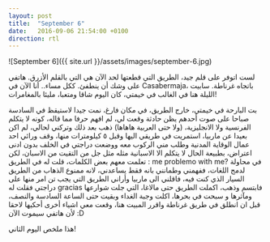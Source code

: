 ```yaml
---
layout: post
title:  "September 6"
date:   2016-09-06 21:54:00 +0100
direction: rtl
---
```


![September 6]({{ site.url }}/assets/images/september-6.jpg)


لست اتوفر على قلم جيد، الطريق التي قطعتها لحد الآن هي التي بالقلم الأزرق. هاتفي على وشك أن ينطفئ. ككل مساء..
أنا الآن في Casabermaja، باتجاه غرناطة. سابيت الليلة هنا في الغالب في خيمتي، كان اليوم شاقا ومتعبا، مليئا بالمغامرات!

بت البارحة في خيمتي، خارج الطريق، في مكان فارغ، نمت جيدا لاستيقظ في السادسة صباحا على صوت أحدهم يظن حادثة وقعت لي، لم افهم حرفا مما قاله، كونه لا يتكلم الفرنسية ولا الانجليزية، (ولا حتى العربية هاهاها) ذهب بعد ذلك وتركني لحالي، لم اكن بعيدا عن ماربيا، استمريت في طريقي اليها وقبل ٥ كيلومترات منها، وقف ورائي احد عمال الوقاية المدنية وطلب مني الركوب معه ووضعت دراجتي في الخلف بدون ادنى اعتراض، بطبيعة الحال لا يتكلم الا الاسبانية مثله مثل جل من التقيت من الاسبان، لكن تعلمت معهم بعض الكلمات، قلت له في الطريق : me problemo with me? في محاولة لدمج اللغات، ففهمني وطمانني بانه فقط يساعدني، لانه ممنوع الذهاب من الطريق السيار الذي كنت فيه، فاقلني الى ماربيا وأراني الطريق التي يجب تن امر منها على دراجتي فقلت له gracias فابتسم وذهب، اكملت الطريق حتى مالاغا، التي جلت شوارعها ومآثرها و سبحت في بحرها، اكلت وجبة الغداء وبقيت حتى الساعة السادسة والنصف، قبل ان انطلق في طريق غرناطة واقرر المبيت هنا، وقعت معي اشياء أخرى أحكيها لاحقا لأن هاتفي سيموت الآن :D

هذا ملخص اليوم الثاني!